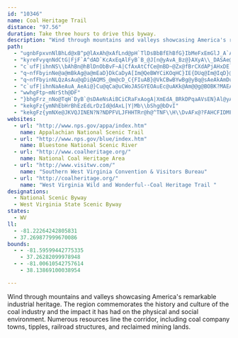 ```yaml
---
id: "10346"
name: Coal Heritage Trail
distance: "97.56"
duration: Take three hours to drive this byway.
description: "Wind through mountains and valleys showcasing America's remarkable industrial heritage. The region commemorates the history and culture of the coal industry and the impact it has had on the physical and social environment. Numerous resources line the corridor, including coal company towns, tipples, railroad structures, and reclaimed mining lands."
path:
  - "ugnbFpxvnNlBhLd@xB^p@lAxAh@xAfLnd@pH`TlDsBbBfEhBfG}IbMeFxEmGlJ_A`AcBdA}YfHqM~DoHrCq|@d`@sEfBk_@hPyBr@}Cp@iCXcCJsCCcDSwHuAqFg@iC@gE^aDp@oC|@ySdJeb@bJsAd@cEvBmCbC_BhBiAxBmVtp@cBlDsAfB_BzAqFxDcFpEy@rAYdAEvBHdAnBfGh@dCD`@?dAKjAiAxDMdBl@hGJlCOjAi@zAe@p@sB`Ba@n@]|@ObA?tARhBjDxO`@jCCpBm@fGBz@NpAl@~AlJhO^z@NvAEt@S~@s@lAq@\\mElAYR]r@_@jBC`AVvBn@tA|AdBZjA?~A_@lA_@`@e@XiAHmNwCeDa@_AF}@XgHrDiAhAgDbGuPhTmA`A{Bv@_Al@sCjFuEnFuBlDsAxAmBp@mEPsGvB{@j@m@l@gEpGeB`B}JzEuExCwDvEoG|JgAdA{@\\_Db@eAX_Aj@mEpDmAh@mU~GsK`EcCxA}AxAyAfCaDjJmAlCmArAqDzBoAlAmHtNkJrMs@lAcFxLcBfDmCxDwGhHi@fA_@hBE~ANtNX|G?rCOpCcAvEyA~CmFjIs@tByAfG_AlBWXiAn@eF`A}Aj@mAdAuDfFiA`CkI|U[`BIvACtBL|CjApJl@rBnBfDfC~BrJpClInBzBv@^Zd@z@h@bCNjBAZOn@y@zASx@Cr@HlGNfDAxCa@lBoAfCUbA_A|Ie@lHJzGDn@R~@nCnHRfB?xBIlBg@fESvAm@nBu@dEm@rHw@`CuBdEoB~Ci@l@_DrBkClCiAr@yBf@aKV_AJcBn@_CbBaDz@}E|BYNsBvD_ArBYrB_@r@[P}AFs@PwEtCk@x@cBtD_@hAOz@SlGFrBSjAc@tAYvBCxGG`Aa@fBuBdGYlACz@\\bFFzCu@nILrAb@bAxD`D\\ZXj@VjBLfCCrAMlAa@xAcJfScC~DwDvEiBrCi@n@qAt@eDx@}ABqIkBkACaAV}KzEiAPqIX}DQyA_@mAy@sB}C_Aq@yP_Js@U_AIkAj@c@b@mC`D_BfCsApCc@nA_AvFcBvHo@xAeAdAaAd@mATaSrC}ACcGoAcAGu@F_@J}@x@iBdDWp@_@hAU`AGZIz@ClA`@xGGhJV~C?|@KhAu@xDc@jAq@dAwFnDmB|AmDnDgM`OmCrBg@`AOt@G|@D~AH^d@lAf@h@p@`@bCv@rCl@~LpAbBz@rAzAZtAHhDc@jCeAhCW|@UzFBvBL^TXfJvFhBr@rDtBbAfAdBbE`EdHn@`Bx@~C~AnHh@pBlCzH|BfL~@fCt@vA|AzAfHjDxA`AXj@Rn@Dz@Er@]bAYd@oGxE}MzGiAx@_BjBiA~AYr@[jBSfDo@dB}AlDgBrBkDxPcBbEs@|CUpCw@vNa@hDm@hCuAlCmA~@s@Xu@JeBWgCaA_Aq@s@u@k@_AwA_Dy@gAoCkBaAa@wACqAb@w@t@gAjB_AnF?xBzDhStFfMxCnMtAjF\\tC?~AIrAa@`Bm@hA{EbHmBrB{UtRoA`BmAjB_ArBYfBMzOGjB_@lBq@x@k@XkAR}AMs@WmDsBgEo@e@]_BsBi@Yi@K_ANy@h@c@~@OrA@h@VlAhFnNfAzA~EbElBt@fGdAlBLxA?vCSxDm@~@?vD`AnA|@r@~@x@hBZdBHpAErC}@hGEfABrAJbAj@hBLVVb@f@h@tAx@bKlB~Bv@bBr@~C`C~IrIh@|@X|@NdB?bBYbBcClE_@hASlA?nCh@lCh@|@v@z@~EpD|CtA`JxCx@d@hBjBrAxCp@nDH`CK|BaGj\\Ur@cAvAu@h@o@VwAR{F^{@RiAr@sEvEyBhAsB\\qGE}@PaA`@gAdAy@~AeA|FcAvBs@r@{@j@{IzCy@^cA|@u@~@aCbEiEzKsAlB_A|@qChBqOlH_C^oCNaBNi@V_@d@Sf@K`ABp@Jr@zJvSj@hCHtBElAOxA_@hAi@bA_CrC{ElE}FlHsAxCa@`CGvDb@tDhBtKpBxHFx@DbBQ|Dc@dCi@`BiAxAsEzCcA~@_BxBy@dBaCnJe@pEiBtL?j@L`@T`@\\Z|A\\nJ~@tB~AfAlAIPCl@G^^f@\\n@xAbCP^}@@e@?mA@}B@WBI?s@CQ@ODKFKFKHcAt@_@\\WVMT]v@c@VMNGF_DxBg@fA?`@KVcDnGyCrCi@P}DUGkCKqAUeA}GeN]mA?u@T}AzBsJJwAK{@Sw@Yg@sE_E_@g@g@eB[mCDe@Re@bEgEn@{@h@wARsBGm@Sq@wCsDiAgCUsBMiEU_BYkAs@_BeMwSeDkEwCuB{MuGmAwA[y@Ms@EqAH_A~AiFVkAJoACyCi@yP?mBLsCpAuKNoCBeCOsEYgCe@eCgBeH[{C?uDRaEMqBg@sBi@aAk@k@iJqGw@_@_Bg@}BUyBHgGbByARaIEsBQsAS{Ae@oJyFcAi@eBq@iA]iDi@mCO}ABiu@`EyFl@}DrAwG~DsAf@aH|@uA`@iPzIyAVyA?iB[eAe@iZoRo@q@_AuB_@qBW{C]iBw@sAm@i@k@UsASu@HuAl@mCtBsAX}@?sJaDcDe@kGEiRJyCSsB{@wCeCkBgA}@U}AIoBZ_Af@y@p@iAjBiB`Fm@fAaAdAeDdCeA`BO|@?zATjAl@hAf@^b@TfAHxCGhAFbBh@lBrAdA`Bt@rB^`CFbBK~BQtAaDbLOdACjAFdBbAbF?hAI`Ae@pA_@f@aE~BaAnAg@bA]nAeC`Q_BrDsAzBo@bBMt@CdALdBr@lBx@xA\\|@P|A?dA_@fCwDhPUnBIbB?jB^~EHlCEjB]fDe@lBk@zA{A~B_BdBcB~@{GhC{BdBmC`Cu@|@c@z@}AxE{@jBiB`CgGlGs@f@s@XyEn@}@`@_@b@i@|@_@jBUjIY`BcAdBmErC{@tAS|@?ZZdGAt@c@rB[d@i@^}AVkE}@iA?kAb@cF|EiAx@eAh@_Df@sIQcAR{Ap@gAfAo@nAcCjHcBbE{FvJ{@x@y@X_AHoAQcBeAcDaDiAy@mCcAaE{@iBDwHdB_A@wAYoAaAo@qAsBmHeBgFmCaHiB{DeHyLyUs^yDyFmBoBcBcAsG_BiAm@cBoAiAoAo@_AiAiCi@gBc@_COkBEyKSgCWsA}@_C{HkK_@y@c@oBOoAkA{YC}C~AgSnA{OfCyVHqDSsD[yB}@iD}F_Ne@sAsCmJa@aAq@eA{IsGoAm@aHeBcB}@cHcHcBmBi@aAi@gBiAyKc@iBo@wA_CkCeAgBqCmKo@aBuAkCq@y@sGiFcAq@yAQy@Ds@T{@n@g@v@Wt@g@xEUx@g@bA{@x@gAb@eAJiB[mAs@eBo@o@EwAPu@b@_@b@cFrHsBxBi@b@eAb@gDj@IcMLwA^gB~EgL\\mB?{AYkB}AsDiAuBcAoAoAgA{Ay@aB[kLe@cE]cFy@cEmBmA_A_AiAaA}Ay@kBk@yBOgC?oALeBPmA^kAbAgBjAmAx@i@xJaEbBsAx@mAn@qA\\gAPmAZ{HB}AYyF?cCh@qC`A_B`@g@nAw@vAYlAAjAL`JvBr@SNi@?k@]iA}FsNe@aCG_C`@aEhCyKnA_ClD{Dh@sAN_ABeAIiCy@sDmAwBeDyD_EiDu@gAm@oAk@}BYmDBiBPgBVy@t@qArDcC|As@~Ai@bCe@jEYpANbA`@bFjCnHzEf@D\\YBQ?w@wAiFeB}KIsELgGCoCy@_Ko@wDy@_BgEsD_AgAoIuM{AsBcB_Ds@yAkAoDwBeJKyBHmARkAj@mAz@_AzEyAxHm@|A_@hAm@hAmAx@wA^mAXyB@eCoAeWk@sC}BuGcCkEYgAE_AHg@^_A|EoJhAkE`AuC|DsHjDiKd@eCx@_NEm@Sm@o@s@oBs@sHcAaB_@mAo@eAiAyAmCs@yByBkPYwAe@u@y@SwLnB{DGiAYy@c@yC{C}AyBsAsCuFeTwCqG]yA[mC?gCZmBp@wAnAoA~Aw@n@K~ADfExAjGdA~@FhBOf@Wz@aAl@wA\\gBRyBGuQJaE_@sLmB_\\AyD@{FHkAfByC^]hBu@~@O~AIvIbBhALfA?hB]rDcBjBwAfDmD`CuClImIrEyBhNkJnDwElC}Ad@g@h@qAHmAO_Bo@sAgEgEuAq@eASgBMySg@{Di@cNmD{CgBmBoBu@uAc@aBUyAU_D?}ATsDNwFh@_EX}GHaCCwA_@mFyBsHi@y@qKgK_IgFuCsAy@m@y@_AyBoDcDkDWk@q@mD}BiGwCeM[s@yBoBUSE_A?wAA_B_@AcA?uAD@gBzHc@lAa@t@q@lCuEb@c@j@OfDHhBPfGlBdQlDvADd@Er@U~@i@lHuFdFkDlAyAT]nGeNf@_CVcEEqDOsBoAsESeAiBwPOeAYmAoA_DyAyBeAmAqGmFmAs@eCcAw@a@i@]i@]]WY]OSMWMYeAwDCI?S?QF]DMHKHKFEXMd@OZGf@GpAGdCOx@OrAy@x@oAJY`AkD`@iBFu@G_AYiA}AkCeAaBW[q@k@iD{A}E}C}Ay@mE}A_@Iq@@]BaAP{@Rs@Rs@Tq@Z_@Rc@ZQNm@l@wBzB{BlDWV[XYTUJYJ[Hm@FyCZO@W?SC[GQIq@_@sSwN_Bk@iFg@yAi@aEiDa@q@Ys@I{BZqD[eD@{AlBeFrCgFx@aD^eDDwBEoC^uEh@kAfCsBxAgB|@k@\\GzHLfCSr@[xAyAxDiCnAg@|CYrBFbBj@`F`DbCrBj@VjA@f@a@N_@BkASsAuEwKeBeHcBsIo@{GOuKBaGGu@Qq@w@eBeB_DYy@[mCM_@[_@]Y{MiEiPaHwIyAsFo@wCSm@Da@D{@\\gBtAs@zAgIlUYf@_Al@y@?mAOuAi@qEuDiAwAk@_A_BoDk@qBKgA_@{Qe@uAmBkAcG_CyD_AgBSyAJw@Pw@`@}@~@c@x@kBzFi@PgAQ_B_A_A}A]cBe@yE_@_Bo@aB_BaCqB}AmA]}@AgAHoA`@wAxAyBfF_ApAy@l@o@V}BJy@OiAm@iD_E_KgJ_By@yC[s@]iB}A_AWwKV{Fr@s@?aAKaA]gCoAkAc@]EkDPeKxBaId@}Ax@cC~BoAz@yA^sALcCUkKmCmHqCcDyAeHyDeBm@cBQigAxFsGDcYG_HR_AWqF}D_BO}DVo@G_AcA{I}MeBgBmB_A}EoAyEs@_Ng@wAg@{G{DOAS?u@LK@KAKEOMCMAO?IHuAAi@gBgEyBmDwE{E_DyBiI_C[EQASAYESGyDgBiBsAyBsBq@[{@FwIzCeNbAu@KiAyAm@YgTsDeA?cBd@c@ZoAjB_@Js@Qs@iBk@i@mDaAoBY}PjAmJByAh@yBdBs@Lo@QiAmBcAk@uADgCr@e@D}@QkAs@{Ce@y@_AKc@IeBSy@Wg@g@]sHkBaDUmAi@_DiB_BYYQuAkEoH{KK{@NmCIqA_@s@mAe@UUEo@RyACg@yA_D?_@Ta@XKxAJr@Kh@SxByAnAgA^q@Ty@t@aIJeC?gCsBy{@WcDoCiJuBoP}BgJm@_Bq@eAmAiAsBwA{@eAi@yAWaB_BeQHeGiAqQi@wG_AsIDgCfAsDJ{AIsGi@{L]Jw@DmCFya@x@{HX_EXoPpBqFCsAc@{@Qk@Qo@Uy@_@mAs@[WGEWW]Yi@q@qC}DoDqHkDiHgEuIMWM?yA_DsBwDy@iAi@q@wAaBqCmCoDsCsCaBsBaAoBu@uEkA{KkC{Ag@eFsCwCkCeAsAiAsBuAsC]gAs@mCsBaImAkFk@kBm@oAq@iAU]kA{A}IkLeEmFc@c@gAaAgAeAa@WyE}CsGeE{T{NyCqBeBmA}AqAkAeAeA_Aa@a@mByB}@cAcAkAaCwCsBeCwDqEsA}AAUcAoAOWi@o@KM_E_FkB}B}@iAuEqFqOqOMCkBkBY]Ye@[s@o@cB]uAUcBDg@EcDB{BHsAD[TqDE_@LqBLmCEgCSeBk@_Cc@iAoAmBsB_ByBw@oY_BiIgAuI_B}AMqCEoFGo@KyAq@uBeBy@gAs@yAmA_Ec@y@eAgAiB{@gLqCwU_FiCy@aBoAqAqBwByH_AmBgAsAuAmAuBy@_PkCyNy@yADyAXmDvB}Cz@aMp@iBEsHeAgBGeGZ_@IkBLy@KqAm@eCxAgDt@qr@pEmAXsAf@mBfAiBtAkw@|q@iAr@gBl@oB\\sBCyeAiNcEa@gDCsC\\_TnGcSfFsXdIgHhBgEh@cB@sBMqDq@eTcGgk@sWmCyAeBwAwByBaKkPwBuCoDkDcCgBcCuAcCe@mFWeABcANuAv@kFtFiBhAiBb@uFb@kEDoRyAeDq@uAq@uAgAw@aAo@kAm@yA_@_B}Jot@IiBNiCbBsEDSb@mAt@eCRmCEmBSsA]kAuFwLc@sAc@}BOcBIwB?eCR{ECyAK_Bc@oBy@_BmAqAuToNcB{AiBcCmEoImCmEcLoLaAq@iBe@iACiAHoA^ea@~Qw@r@Ul@_ArGo@bBiDxGiAlAi@XcATaGHiBj@iAr@sF~HgAfAoA`AyD|AcOtCuAB_BWuAm@uAsAk@eAc@kAcAwFy@cCiEmIw@aA{@y@eNyHiCgAcHkC{AUyE]_@Ic@]e@i@w@k@"
  - "kyreFvyqnNdCtG|FjF`A^dAD`KcAxEqAlFyB`B_@J[n@yAvA_Bz@}AXyA\\_DASAe@Ga@Mu@UwA"
  - "c`ufF|ihnNS\\bAhBn@hBlDnObBvF~A|CfAxAtCfCe@nBD~@Zx@fBrCXdAPjAHxDE`Ae@fD@lCGdAcAjEsBvNu@_@}AeA_@?wDxG"
  - "q~nfFbyinNe@a@mBkAg@a@mEaD}DkCaDyA[Im@QeBWYCiKOqHC}IE{DUq@Im@IqD}@sPgEiPgEuD}@kBm@yG{AyAKcHOaZi@uCU_HqAqFeAw@A{@x@"
  - "q~nfFbyinNLQzAsAu@qDi@AQMS_@m@cD_C{FIuAB}@VkCBwBYwBg@yBq@sAeAkAmDuBiA]kBUgCcBwBy@C[XmDB}@H_@bBgCnA{@Tw@BmAYqAs@mAk@a@}E}BYo@C}@Tm@|Bu@pFiFH{@Kw@CmATmBhA_CX_BJsBUmBe@yAgHePyDwHw@iDDsB\\qAd@o@f@[`B_@x@?tANx@CtA_@p@e@h@s@b@y@TaANeAAoCg@kERy@^a@bAo@lGaBhBaBdBiAvAoB~@eCx@oCh@qCZkCl@wL?aAOiAsB}HoBqCmA_C}A}Bu@i@o@SiBWeEMkE?mASoAgAi@sAOqAOWk@YK[BwAN{FZeB|@aDJaAG}CV}FKy@cC_Eu@y@wCqC_CyAmAyAa@cAw@kGUe@wDyDiBuHOYcBiB_B}@uAsA{D_DgCuFsFuFmHkNg@aBOuC`@yCjAwEHiF_AyDUe@cEyEqCsDu@sC}@sEB{FmDyEmB_AcCa@eBeAs@eAwB{AyB{@_EQwAQoBq@cBCo@RcCtCa@VeDf@{OlA_CJoDdBGPB|@MV}G`G}DfCiAh@"
  - "c`ufF|ihnNaAeAuA_AeAi@}Cu@qCa@uCWoJASGYEOAuEc@uAKk@Am@@g@BOBK?MAEAIAXdFy@r@iCpC_An@mBd@iEVm@CcD}@kEsD_CqCuAgD{@mH]eA}DuGaC_Ju@iB{CwFwAyA}CmAmXmEkFmAsEgBie@oUsIyDuBk@uDi@_k@wDoVsA}@IIEg@?a@@k@DqANa@w@[i@IE]IiEiB}CsByBmB}DsEgIiMoAaBaKsIcBeB}VyYqE}DgCuAuFqBoaA}TsEuA_CkA}NgJqqAsz@cBu@_AMiBRgBdAe@p@oBhEwBvDcEnGoAj@cEdAiARu@?{Dy@oA@aErA"
  - "wwhgFtp~mNrSth@DF"
  - "}bhgFrz_nNo@TqH`DyB`@sDAeNsAiBCiCRaFxAogA|XmEdA_BRkDPqaAVsEN}Al@yApAwGzJuA~A}A`A_E~Ag@b@i@fAU`BcC|e@@lAfAxGpI~a@~ApE`I`RTfARrAtAb\\FtGYzKYdHYxBsBnIcA`CqKfQqFdG]t@s@xC]dAk@z@iAdAaAb@}@NgBGmAe@iDsBm@q@WmAC_Ah@uHDkBEy@Ss@m@aAuA}Ay@Y_EIoFw@qFv@iEYw@@m@Lc@X_CpDm@Re@E_@SY_@[qA_A}Bq@wCUk@i@g@eAg@cCe@}CKiDFs@EsDiB_BwAeG{I_BsCc@_@i@JiFzBi@Jaj@bAiCLyAXw@VaAr@cBhCm@\\u@NwBBaARyA|@mCn@mAbAwCbAeB~AcBd@iBv@eALm@RoA|@gIfCw@FeDEy@[wCyC{Ay@}@WmBYoCeAo@AsBPOOSi@Xu@X[xA]rBJtJrB|@HVIZa@N}@|@gIb@aAZSb@DZZvC`IVVVD^KfBeAhDD^M^m@h@kE^eAl@YnDd@l@Gh@e@rAkExAuGt@eAXAZLhCdEf@J^QnA}AnCU|@i@bB}Ah@Ep@FXGVWxBmE^_ADk@Cg@k@sBe@eEJ_A|@gAJsAiBgISaBEkBT}Fl@_D?eAYkA[a@aIyF}DsEUe@N[VI`K^pAEhAStAs@vA_BtAyCFg@Cg@c@cB?{@^_ENcD`AwC@sBgIaw@s@aF}@iCiAwAqQaMu@Ym@Ey@HyA^eB@gB_@eC_AgAg@_Aw@y@_AmAsBoC{KwAsDeAaByAyA{IaGoAqAo@mA]mAK_ABkBJgAd@sA|D{H|D_JrAaFh@gENcFHkf@CaIi@gb@DqBNaBr@_Dl@yAx@wAh@m@|B_BxAk@`Fg@`Cm@jO{HlBqAxA_Bt@iAzF{Lv@iDVaDEyBOsBuKct@iBaJgHqXy@aEe@aEUmDMwHfAce@NwDt@wJd@}DbBoJrAyFtKe]nAyE^_CT{CJkDAaCOaCYeC_AgEgVis@k@uDIqCHsBZqBbAmCx@yAnAiAlEsBle@gQrDmAbD_BbDqCtBc@vABrAb@rAfAx@fAj@jArR~a@bC`E|BbDjC`DjDlD|g@ra@bCdCdBtB|DlGjDfIjA`Ex@rDhArHfEja@bCzObCtLnC`L`A`DdFfOfDbI|AjDhFbKpErHzdAb`BvIpLjJrLnJtKrCrDt@dA"
  - "kekgFz{ymNhEbHrBhEzEdLrDzId@dAxL|Y|Mb\\bShg@bDvI"
  - "kekgFz{ymNXe@JKVQJINEN?N?NDPFVLJFHHTRr@h@^TNF\\H\\DvAFx@?FAHCFIDMF[DWLiBDoALiBDmADQ@LNj@L^Rr@Pb@Tf@\\h@NNJFLFP?d@AJALGFIBIBI?OAIAU@UD]DMDEHCLAL@JAZ?TBGJCBEDI@OAM?MBIHGFCJAL@V@XD`@@H?HAHCHGFIDM@_@@WAO?OBMDIFEFGLALANJ`AL`AH\\L`@LVFTDT?H?FEHa@d@GRCP?P?PBXLj@?N?LEPEJMLIDULKJIRENGn@Cf@CTAJIZIXGRKPKNMLYNg@RQLGDEFUb@GPKLON_CtA_@VIBM@MAMEIEIIEOI[IUKOQQGEOGQ?G@[N_@HMBe@BWDSFi@RMHKJS\\MHKDM@QAUESGk@@m@HS?MCQEeAi@g@]OIMEQCS@QFQFg@\\SRUVOVKJMHQF]D[D_@?O?_@Gi@OIAM@MBG@DDPJz@Tz@TH@PDJ@H@RATEpBq@PEN?R@LDLFj@^f@ZpAp@THZDTAN@PDNHPPPJRHHBRF^F|@JT?TCREFCHCDATAL@LBLFJHNPNNPHPDHBX?TCh@Ml@KZEp@IN@VATEDAPGTEREJGPK^_@RMr@]NIV[HQVYTOPK\\]X[Vc@LOPQPIRSRYZk@Vc@Zm@BCD?D@@D@DKZk@lBUl@_@t@Yh@CD?F@BBBF@DCPOTYNUL[R[NULURg@NWHMDG`@a@JOHQPkAFOFKv@o@d@_@TUz@gAXU`@i@`@k@fAeBJMFEDAFAF?JDtBpBnAzA@B?FMZsAtBINKTQb@KZEJQr@GNIZCRAFc@lBAPBJBDPJjBnAn@b@d@b@JHNPHP@J?LADCFYd@IHGBEBC@E?E?gASoAQYCYAM@UDSHILORe@dAKPSVu@t@k@p@gAxAA@@FBFDBD@FCFQNWNWhA_ALQZW~@u@PKPGPER?r@F`BThBLpCFz@C|@IlAShBc@r@Wr@Wf@Wf@[n@YXOr@_@TMXUTSd@o@d@o@POLEB?D@DD@F@FCHGLORUVU`@S\\W\\IDgAz@cAr@iAdAWTc@Zg@VeAb@UF[LSLSLy@r@WNSHQ@[?[C]Ec@OQAU?QBUJQBQBSAOEUGQAQAs@J[FQHOL_@b@c@l@Wd@OZUn@Uv@IJUXSNSNEDWF_@Rc@Nk@ZOLOJ[X]Rg@TMJINGNO\\MRKLKHODOBQ?YISAUAM@G?KDKHKJUj@K\\MTMRMNOJQHSFY?i@AUCI?IBQDOJIJMNCFIFIDK@KCYA[?G@KFIFKPWd@KJOFMBM?MA_@Mk@WEAEAIAE?M@O@m@\\e@XIHOJOFQBc@@u@@w@CiA?mA?kBE_@Ea@Ic@OMCM?MBIFKJKZERCTDbC?`AAjCCl@?N@LBRFNLT\\^\\X`@VXPfBxAZZHNZh@Vf@DNDTBXB`AHpA@h@?V@x@Dv@BJHVFNLRLLfA~@XXX`@\\^JJNDJ@N?NEt@a@XKXEVCX?VB^N`@Xh@Z`@Rd@Ll@JdBPTFTLNLLPJPVjAHXRb@\\r@hApBZd@VZz@x@f@^PLZLlBb@NFPJLLR\\PX^j@b@j@PTl@f@f@`@TNVHPBP?RCzBq@XONMLQVi@V]b@i@`@g@ZYROXMVGd@Ch@CfA?xBBx@AVC^IZIVKZQTSh@k@VWXU"
websites:
  - url: "http://www.nps.gov/appa/index.htm"
    name: Appalachian National Scenic Trail
  - url: "http://www.nps.gov/blue/index.htm"
    name: Bluestone National Scenic River
  - url: "http://www.coalheritage.org/"
    name: National Coal Heritage Area
  - url: "http://www.visitwv.com/"
    name: "Southern West Virginia Convention & Visitors Bureau"
  - url: "http://coalheritage.org/"
    name: "West Virginia Wild and Wonderful--Coal Heritage Trail "
designations:
  - National Scenic Byway
  - West Virginia State Scenic Byway
states:
  - WV
ll:
  - -81.22264242805831
  - 37.269877999670086
bounds:
  - - -81.59599442775335
    - 37.26282099978948
  - - -81.00610542757614
    - 38.13869100038954

---
```


Wind through mountains and valleys showcasing America's remarkable industrial heritage. The region commemorates the history and culture of the coal industry and the impact it has had on the physical and social environment. Numerous resources line the corridor, including coal company towns, tipples, railroad structures, and reclaimed mining lands.
